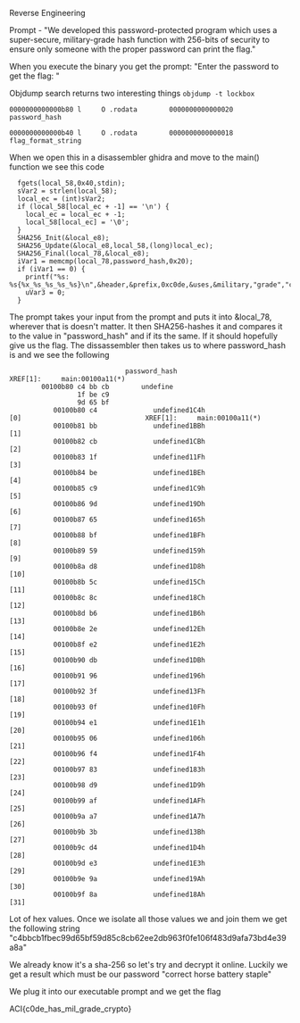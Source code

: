 Reverse Engineering

Prompt - "We developed this password-protected program which uses a super-secure, military-grade hash function with 256-bits of security to ensure only someone with the proper password can print the flag."

When you execute the binary you get the prompt: "Enter the password to get the flag: "


Objdump search returns two interesting things
`objdump -t lockbox`

```
0000000000000b80 l     O .rodata        0000000000000020              password_hash

0000000000000b40 l     O .rodata        0000000000000018              flag_format_string
```

When we open this in a disassembler ghidra and move to the main() function we see this code 

```
  fgets(local_58,0x40,stdin);
  sVar2 = strlen(local_58);
  local_ec = (int)sVar2;
  if (local_58[local_ec + -1] == '\n') {
    local_ec = local_ec + -1;
    local_58[local_ec] = '\0';
  }
  SHA256_Init(&local_e8);
  SHA256_Update(&local_e8,local_58,(long)local_ec);
  SHA256_Final(local_78,&local_e8);
  iVar1 = memcmp(local_78,password_hash,0x20);
  if (iVar1 == 0) {
    printf("%s: %s{%x_%s_%s_%s_%s}\n",&header,&prefix,0xc0de,&uses,&military,"grade","crypto");
    uVar3 = 0;
  }
```

The prompt takes your input from the prompt and puts it into &local_78, wherever that is doesn't matter. It then SHA256-hashes it and compares it to the value in 
"password_hash" and if its the same. If it should hopefully give us the flag. The dissassembler then takes us to where password_hash is and we see the following

```
                             password_hash                                   XREF[1]:     main:00100a11(*)  
        00100b80 c4 bb cb        undefine
                 1f be c9 
                 9d 65 bf 
           00100b80 c4              undefined1C4h                     [0]                               XREF[1]:     main:00100a11(*)  
           00100b81 bb              undefined1BBh                     [1]
           00100b82 cb              undefined1CBh                     [2]
           00100b83 1f              undefined11Fh                     [3]
           00100b84 be              undefined1BEh                     [4]
           00100b85 c9              undefined1C9h                     [5]
           00100b86 9d              undefined19Dh                     [6]
           00100b87 65              undefined165h                     [7]
           00100b88 bf              undefined1BFh                     [8]
           00100b89 59              undefined159h                     [9]
           00100b8a d8              undefined1D8h                     [10]
           00100b8b 5c              undefined15Ch                     [11]
           00100b8c 8c              undefined18Ch                     [12]
           00100b8d b6              undefined1B6h                     [13]
           00100b8e 2e              undefined12Eh                     [14]
           00100b8f e2              undefined1E2h                     [15]
           00100b90 db              undefined1DBh                     [16]
           00100b91 96              undefined196h                     [17]
           00100b92 3f              undefined13Fh                     [18]
           00100b93 0f              undefined10Fh                     [19]
           00100b94 e1              undefined1E1h                     [20]
           00100b95 06              undefined106h                     [21]
           00100b96 f4              undefined1F4h                     [22]
           00100b97 83              undefined183h                     [23]
           00100b98 d9              undefined1D9h                     [24]
           00100b99 af              undefined1AFh                     [25]
           00100b9a a7              undefined1A7h                     [26]
           00100b9b 3b              undefined13Bh                     [27]
           00100b9c d4              undefined1D4h                     [28]
           00100b9d e3              undefined1E3h                     [29]
           00100b9e 9a              undefined19Ah                     [30]
           00100b9f 8a              undefined18Ah                     [31]
```
Lot of hex values. Once we isolate all those values we and join them we get the following string
"c4bbcb1fbec99d65bf59d85c8cb62ee2db963f0fe106f483d9afa73bd4e39a8a"

We already know it's a sha-256 so let's try and decrypt it online. Luckily we get a result which must be our password
"correct horse battery staple"

We plug it into our executable prompt and we get the flag

ACI{c0de_has_mil_grade_crypto}
